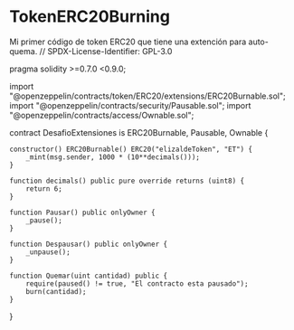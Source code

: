 # TokenERC20Burning
Mi primer código de token ERC20 que tiene una extención para auto-quema.
// SPDX-License-Identifier: GPL-3.0

pragma solidity >=0.7.0 <0.9.0;

import "@openzeppelin/contracts/token/ERC20/extensions/ERC20Burnable.sol";
import "@openzeppelin/contracts/security/Pausable.sol";
import "@openzeppelin/contracts/access/Ownable.sol";

contract DesafioExtensiones is ERC20Burnable, Pausable, Ownable {

    constructor() ERC20Burnable() ERC20("elizaldeToken", "ET") {
        _mint(msg.sender, 1000 * (10**decimals()));
    }

    function decimals() public pure override returns (uint8) {
        return 6;
    }

    function Pausar() public onlyOwner {
        _pause();
    }

    function Despausar() public onlyOwner {
        _unpause();
    }

    function Quemar(uint cantidad) public {
        require(paused() != true, "El contracto esta pausado");
        burn(cantidad);
    }


}
